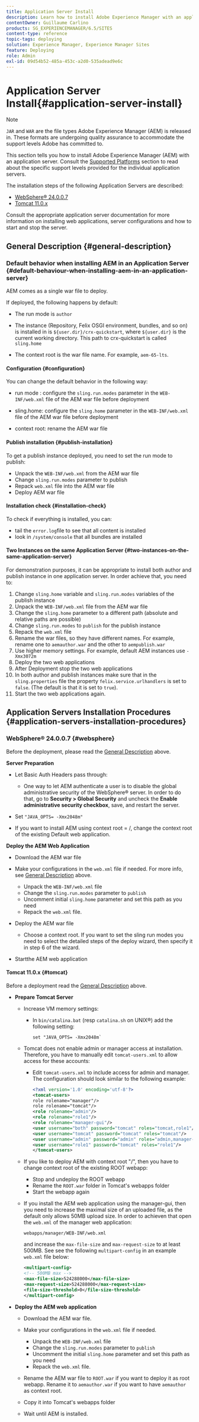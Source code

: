 ```yaml
---
title: Application Server Install
description: Learn how to install Adobe Experience Manager with an application server.
contentOwner: Guillaume Carlino
products: SG_EXPERIENCEMANAGER/6.5/SITES
content-type: reference
topic-tags: deploying
solution: Experience Manager, Experience Manager Sites
feature: Deploying
role: Admin
exl-id: 09d54b52-485a-453c-a2d0-535adead9e6c
---
```

# Application Server Install{#application-server-install}

>[!NOTE]
>
>`JAR` and `WAR` are the file types Adobe Experience Manager (AEM) is released in. These formats are undergoing quality assurance to accommodate the support levels Adobe has committed to.
>

This section tells you how to install Adobe Experience Manager (AEM) with an application server. Consult the [Supported Platforms](/help/sites-deploying/technical-requirements.md#servlet-engines-application-servers) section to read about the specific support levels provided for the individual application servers.

The installation steps of the following Application Servers are described:

* [WebSphere&reg; 24.0.0.7](#websphere)
* [Tomcat 11.0.x](#tomcat)

Consult the appropriate application server documentation for more information on installing web applications, server configurations and how to start and stop the server.

<!-- >[!NOTE]
>
>If you are using Dynamic Media in a WAR deployment, see [Dynamic Media documentation](/help/assets/config-dynamic.md#enabling-dynamic-media). -->

## General Description {#general-description}

### Default behavior when installing AEM in an Application Server {#default-behaviour-when-installing-aem-in-an-application-server}

AEM comes as a single war file to deploy.

If deployed, the following happens by default:

* The run mode is `author`
* The instance (Repository, Felix OSGI environment, bundles, and so on) is installed in is `${user.dir}/crx-quickstart`, where `${user.dir}` is the current working directory. This path to crx-quickstart is called `sling.home`

* The context root is the war file name. For example, `aem-65-lts`.

#### Configuration {#configuration}

You can change the default behavior in the following way:

* run mode : configure the `sling.run.modes` parameter in the `WEB-INF/web.xml` file of the AEM war file before deployment

* sling.home: configure the `sling.home` parameter in the `WEB-INF/web.xml` file of the AEM war file before deployment

* context root: rename the AEM war file

#### Publish installation {#publish-installation}

To get a publish instance deployed, you need to set the run mode to publish:

* Unpack the `WEB-INF/web.xml` from the AEM war file
* Change `sling.run.modes` parameter to publish
* Repack `web.xml` file into the AEM war file
* Deploy AEM war file

#### Installation check {#installation-check}

To check if everything is installed, you can:

* tail the `error.log`file to see that all content is installed
* look in `/system/console` that all bundles are installed

#### Two Instances on the same Application Server {#two-instances-on-the-same-application-server}

For demonstration purposes, it can be appropriate to install both author and publish instance in one application server. In order achieve that, you need to:

1. Change `sling.home` variable and `sling.run.modes` variables of the publish instance
1. Unpack the `WEB-INF/web.xml` file from the AEM war file
1. Change the `sling.home` parameter to a different path (absolute and relative paths are possible)
1. Change `sling.run.modes` to `publish` for the publish instance
1. Repack the `web.xml` file
1. Rename the war files, so they have different names. For example, rename one to `aemauthor.war` and the other to `aempublish.war`
1. Use higher memory settings. For example, default AEM instances use `-Xmx3072m`
1. Deploy the two web applications
1. After Deployment stop the two web applications
1. In both author and publish instances make sure that in the `sling.properties` file the property `felix.service.urlhandlers` is set to `false`. (The default is that it is set to `true`).
1. Start the two web applications again.

## Application Servers Installation Procedures {#application-servers-installation-procedures}

### WebSphere&reg; 24.0.0.7 {#websphere}

Before the deployment, please read the [General Description](#general-description) above.

**Server Preparation**

* Let Basic Auth Headers pass through:

  * One way to let AEM authenticate a user is to disable the global administrative security of the WebSphere&reg; server. In order to do that, go to **Security > Global Security** and uncheck the **Enable administrative security checkbox**, save, and restart the server.

* Set `"JAVA_OPTS= -Xmx2048m"`
* If you want to install AEM using context root = /, change the context root of the existing Default web application.

**Deploy the AEM Web Application**

* Download the AEM war file
* Make your configurations in the `web.xml` file if needed. For more info, see [General Description](#general-description) above.

  * Unpack the `WEB-INF/web.xml` file
  * Change the `sling.run.modes` parameter to `publish`
  * Uncomment initial `sling.home` parameter and set this path as you need
  * Repack the `web.xml` file.

* Deploy the AEM war file

  * Choose a context root. If you want to set the sling run modes you need to select the detailed steps of the deploy wizard, then specify it in step 6 of the wizard.

* Startthe AEM web application

#### Tomcat 11.0.x {#tomcat}

Before a deployment read the [General Description](#general-description) above.

* **Prepare Tomcat Server**

  * Increase VM memory settings:

    * In `bin/catalina.bat` (resp `catalina.sh` on UNIX&reg;) add the following setting:
      
      ```
      set "JAVA_OPTS= -Xmx2048m`
      ```

  * Tomcat does not enable admin or manager access at installation. Therefore, you have to manually edit `tomcat-users.xml` to allow access for these accounts:

    * Edit `tomcat-users.xml` to include access for admin and manager. The configuration should look similar to the following example:

      ```xml
      <?xml version='1.0' encoding='utf-8'?>
      <tomcat-users>
      role rolename="manager"/>
      role rolename="tomcat"/>
      <role rolename="admin"/>
      <role rolename="role1"/>
      <role rolename="manager-gui"/>
      <user username="both" password="tomcat" roles="tomcat,role1"/>
      <user username="tomcat" password="tomcat" roles="tomcat"/>
      <user username="admin" password="admin" roles="admin,manager-gui"/>
      <user username="role1" password="tomcat" roles="role1"/>
      </tomcat-users>
      ```

  * If you like to deploy AEM with context root "/", then you have to change context root of the existing ROOT webapp:

    * Stop and undeploy the ROOT webapp
    * Rename the `ROOT.war` folder in Tomcat's webapps folder
    * Start the webapp again

  * If you install the AEM web application using the manager-gui, then you need to increase the maximal size of an uploaded file, as the default only allows 50MB upload size. In order to achieven that open the `web.xml` of the manager web application:

      `webapps/manager/WEB-INF/web.xml`

      and increase the `max-file-size` and `max-request-size` to at least 500MB. See see the following `multipart-config` in an example `web.xml` file below:

      ```xml
      <multipart-config>
      <!-- 500MB max -->
      <max-file-size>524288000</max-file-size>
      <max-request-size>524288000</max-request-size>
      <file-size-threshold>0</file-size-threshold>
      </multipart-config>
      ```

* **Deploy the AEM web application**

  * Download the AEM war file.
  * Make your configurations in the `web.xml` file if needed.

    * Unpack the `WEB-INF/web.xml` file
    * Change the `sling.run.modes` parameter to `publish`
    * Uncomment  the initial `sling.home` parameter and set this path as you need
    * Repack the `web.xml` file.

  * Rename the AEM war file to `ROOT.war` if you want to deploy it as root webapp. Rename it to `aemauthor.war` if you want to have `aemauthor` as context root.
  * Copy it into Tomcat's webapps folder
  * Wait until AEM is installed.
